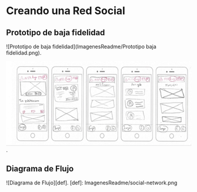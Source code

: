 # Creando una Red Social

## Prototipo de baja fidelidad

![Prototipo de baja fidelidad](ImagenesReadme/Prototipo baja fidelidad.png).

![Prototipo de baja fidelidad](ImagenesReadme/PrototipoBajaFidelidad.png).

## Diagrama de Flujo

![Diagrama de Flujo][def].
[def]: ImagenesReadme/social-network.png
